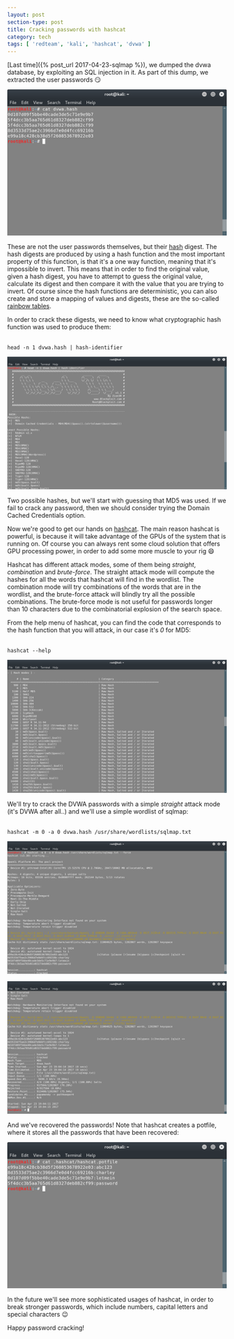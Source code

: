 ```yaml
---
layout: post
section-type: post
title: Cracking passwords with hashcat
category: tech
tags: [ 'redteam', 'kali', 'hashcat', 'dvwa' ]
---
```

[Last time]({% post_url 2017-04-23-sqlmap %}), we dumped the dvwa database, by exploiting an SQL injection in it.
As part of this dump, we extracted the user passwords :smirk:

![hashcat](/img/posts/hashcat/hashcat.png)

These are not the user passwords themselves, but their [hash](https://en.wikipedia.org/wiki/Cryptographic_hash_function) digest.
The hash digests are produced by using a hash function and the most important property of this function, is that it's a one way function, meaning that it's impossible to invert.
This means that in order to find the original value, given a hash digest, you have to attempt to guess the original value, calculate its digest and then compare it with the value that you are trying to invert.
Of course since the hash functions are deterministic, you can also create and store a mapping of values and digests, these are the so-called [rainbow tables](https://en.wikipedia.org/wiki/Rainbow_table).

In order to crack these digests, we need to know what cryptographic hash function was used to produce them:

<pre><code data-trim class="bash">
head -n 1 dvwa.hash | hash-identifier
</code></pre>

![hashcat](/img/posts/hashcat/hashcat-0.png)

Two possible hashes, but we'll start with guessing that MD5 was used.
If we fail to crack any password, then we should consider trying the Domain Cached Credentials option.

Now we're good to get our hands on [hashcat](https://hashcat.net/hashcat/).
The main reason hashcat is powerful, is because it will take advantage of the GPUs of the system that is running on.
Of course you can always rent some cloud solution that offers GPU processing power, in order to add some more muscle to your rig :smile:

Hashcat has different attack modes, some of them being *straight*, *combination* and *brute-force*.
The straight attack mode will compute the hashes for all the words that hashcat will find in the wordlist.
The combination mode will try combinations of the words that are in the wordlist, and the brute-force attack will blindly try all the possible combinations.
The brute-force mode is not useful for passwords longer than 10 characters due to the combinatorial explosion of the search space.

From the help menu of hashcat, you can find the code that corresponds to the hash function that you will attack, in our case it's *0* for MD5:

<pre><code data-trim class="bash">
hashcat --help
</code></pre>

![hashcat](/img/posts/hashcat/hashcat-4.png)

We'll try to crack the DVWA passwords with a simple *straight* attack mode (it's DVWA after all..) and we'll use a simple wordlist of sqlmap:

<pre><code data-trim class="bash">
hashcat -m 0 -a 0 dvwa.hash /usr/share/wordlists/sqlmap.txt
</code></pre>

![hashcat](/img/posts/hashcat/hashcat-1.png)

![hashcat](/img/posts/hashcat/hashcat-2.png)

And we've recovered the passwords!
Note that hashcat creates a potfile, where it stores all the passwords that have been recovered:

![hashcat](/img/posts/hashcat/hashcat-3.png)

In the future we'll see more sophisticated usages of hashcat, in order to break stronger passwords, which include numbers, capital letters and special characters :wink:

Happy password cracking!
